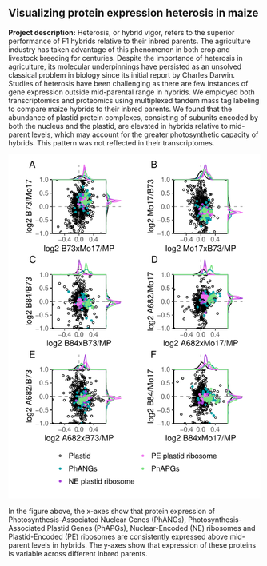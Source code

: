 ## Visualizing protein expression heterosis in maize

**Project description:** Heterosis, or hybrid vigor, refers to the superior performance of F1 hybrids relative to their inbred parents. The agriculture industry has taken advantage of this phenomenon in both crop and livestock breeding for centuries. Despite the importance of heterosis in agriculture, its molecular underpinnings have persisted as an unsolved classical problem in biology since its initial report by Charles Darwin. Studies of heterosis have been challenging as there are few instances of gene expression outside mid-parental range in hybrids. We employed both transcriptomics and proteomics using multiplexed tandem mass tag labeling to compare maize hybrids to their inbred parents. We found that the abundance of plastid protein complexes, consisting of subunits encoded by both the nucleus and the plastid, are elevated in hybrids relative to mid-parent levels, which may account for the greater photosynthetic capacity of hybrids. This pattern was not reflected in their transcriptomes.

<img src="images/tmt.6h.plastid.pdf?raw=true"/>

In the figure above, the x-axes show that protein expression of Photosynthesis-Associated Nuclear Genes (PhANGs), Photosynthesis-Associated Plastid Genes (PhAPGs), Nuclear-Encoded (NE) ribosomes and Plastid-Encoded (PE) ribosomes are consistently expressed above mid-parent levels in hybrids. The y-axes show that expression of these proteins is variable across different inbred parents.

